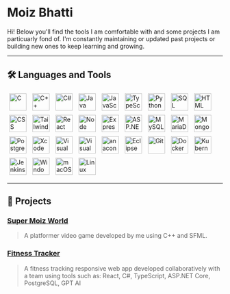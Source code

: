 # Moiz Bhatti

Hi! Below you'll find the tools I am comfortable with and some projects I am particuarly fond of. I'm constantly maintaining or updated past projects or building new ones to keep learning and growing.

---

## 🛠️ Languages and Tools

<p align="left">
  <img src="https://cdn.jsdelivr.net/gh/devicons/devicon@latest/icons/c/c-original.svg" alt="C" width="40" height="40" style="padding: 5px;" />
  <img src="https://cdn.jsdelivr.net/gh/devicons/devicon@latest/icons/cplusplus/cplusplus-original.svg" alt="C++" width="40" height="40" style="padding: 5px;" />
  <img src="https://cdn.jsdelivr.net/gh/devicons/devicon@latest/icons/csharp/csharp-original.svg" alt="C#" width="40" height="40" style="padding: 5px;" />
  <img src="https://cdn.jsdelivr.net/gh/devicons/devicon@latest/icons/java/java-original.svg" alt="Java" width="40" height="40" style="padding: 5px;" />
  <img src="https://cdn.jsdelivr.net/gh/devicons/devicon@latest/icons/javascript/javascript-original.svg" alt="JavaScript" width="40" height="40" style="padding: 5px;" />
  <img src="https://cdn.jsdelivr.net/gh/devicons/devicon@latest/icons/typescript/typescript-original.svg" alt="TypeScript" width="40" height="40" style="padding: 5px;" />
  <img src="https://cdn.jsdelivr.net/gh/devicons/devicon@latest/icons/python/python-original-wordmark.svg" alt="Python" width="40" height="40" style="padding: 5px;" />
  <img src="https://cdn.jsdelivr.net/gh/devicons/devicon@latest/icons/azuresqldatabase/azuresqldatabase-original.svg" alt="SQL" width="40" height="40" style="padding: 5px;" />
  <img src="https://cdn.jsdelivr.net/gh/devicons/devicon@latest/icons/html5/html5-plain-wordmark.svg" alt="HTML" width="40" height="40" style="padding: 5px;" />
  <img src="https://cdn.jsdelivr.net/gh/devicons/devicon@latest/icons/css3/css3-plain-wordmark.svg" alt="CSS" width="40" height="40" style="padding: 5px;" />
  <img src="https://cdn.jsdelivr.net/gh/devicons/devicon@latest/icons/tailwindcss/tailwindcss-original.svg" alt="Tailwind" width="40" height="40" style="padding: 5px;" />
  
  
  <img src="https://cdn.jsdelivr.net/gh/devicons/devicon@latest/icons/react/react-original-wordmark.svg" alt="React" width="40" height="40" style="padding: 5px;" />
  <img src="https://cdn.jsdelivr.net/gh/devicons/devicon@latest/icons/nodejs/nodejs-original-wordmark.svg" alt="Node" width="40" height="40" style="padding: 5px;" />
  <img src="https://cdn.jsdelivr.net/gh/devicons/devicon@latest/icons/express/express-original.svg" alt="Express" width="40" height="40" style="padding: 5px;" />
  <img src="https://cdn.jsdelivr.net/gh/devicons/devicon@latest/icons/dotnetcore/dotnetcore-original.svg" alt="ASP.NET Core" width="40" height="40" style="padding: 5px;" />
  
  <img src="https://cdn.jsdelivr.net/gh/devicons/devicon@latest/icons/mysql/mysql-original-wordmark.svg" alt="MySQL" width="40" height="40" style="padding: 5px;" />
  <img src="https://cdn.jsdelivr.net/gh/devicons/devicon@latest/icons/mariadb/mariadb-original-wordmark.svg" alt="MariaDB" width="40" height="40" style="padding: 5px;" />
  <img src="https://cdn.jsdelivr.net/gh/devicons/devicon@latest/icons/mongodb/mongodb-original-wordmark.svg" alt="MongoDB" width="40" height="40" style="padding: 5px;" />
  <img src="https://cdn.jsdelivr.net/gh/devicons/devicon@latest/icons/postgresql/postgresql-original-wordmark.svg" alt="PostgreSQL" width="40" height="40" style="padding: 5px;" />
  
  <img src="https://cdn.jsdelivr.net/gh/devicons/devicon@latest/icons/xcode/xcode-original.svg" alt="Xcode" width="40" height="40" style="padding: 5px;" />
  <img src="https://cdn.jsdelivr.net/gh/devicons/devicon@latest/icons/visualstudio/visualstudio-original.svg" alt="Visual Studio" width="40" height="40" style="padding: 5px;" />
  <img src="https://cdn.jsdelivr.net/gh/devicons/devicon@latest/icons/vscode/vscode-original.svg" alt="Visual Studio Code" width="40" height="40" style="padding: 5px;" />
  <img src="https://cdn.jsdelivr.net/gh/devicons/devicon@latest/icons/anaconda/anaconda-original-wordmark.svg" alt="anaconda" width="40" height="40" style="padding: 5px;" />
  <img src="https://cdn.jsdelivr.net/gh/devicons/devicon@latest/icons/eclipse/eclipse-original.svg" alt="Eclipse" width="40" height="40" style="padding: 5px;" />
  <img src="https://cdn.jsdelivr.net/gh/devicons/devicon@latest/icons/git/git-plain-wordmark.svg" alt="Git" width="40" height="40" style="padding: 5px;" />
  
  <img src="https://cdn.jsdelivr.net/gh/devicons/devicon@latest/icons/docker/docker-original-wordmark.svg" alt="Docker" width="40" height="40" style="padding: 5px;" />
  <img src="https://cdn.jsdelivr.net/gh/devicons/devicon@latest/icons/kubernetes/kubernetes-original.svg" alt="Kubernetes" width="40" height="40" style="padding: 5px;" />
  <img src="https://cdn.jsdelivr.net/gh/devicons/devicon@latest/icons/jenkins/jenkins-original.svg" alt="Jenkins" width="40" height="40" style="padding: 5px;" />
  
  <img src="https://cdn.jsdelivr.net/gh/devicons/devicon@latest/icons/windows11/windows11-original.svg" alt="Windows" width="40" height="40" style="padding: 5px;" />
  <img src="https://cdn.jsdelivr.net/gh/devicons/devicon@latest/icons/apple/apple-original.svg" alt="macOS" width="40" height="40" style="padding: 5px;" />
  <img src="https://cdn.jsdelivr.net/gh/devicons/devicon@latest/icons/linux/linux-original.svg" alt="Linux" width="40" height="40" style="padding: 5px;" />
</p>

---

## 📂 Projects

### [Super Moiz World](https://github.com/abdulmoizbhatti/Super-Moiz-World-Platformer)
> A platformer video game developed by me using C++ and SFML.

### [Fitness Tracker](https://github.com/NickSavino/WorkoutApp)
> A fitness tracking responsive web app developed collaboratively with a team using tools such as: React, C#, TypeScript, ASP.NET Core, PostgreSQL, GPT AI
